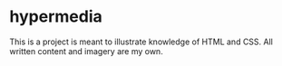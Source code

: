 # hypermedia
This is a project is meant to illustrate knowledge of HTML and CSS. All written content and imagery are my own. 

